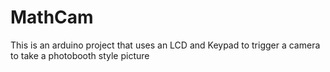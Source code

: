 # MathCam
This is an arduino project that uses an LCD and Keypad to trigger a camera to take a photobooth style picture

